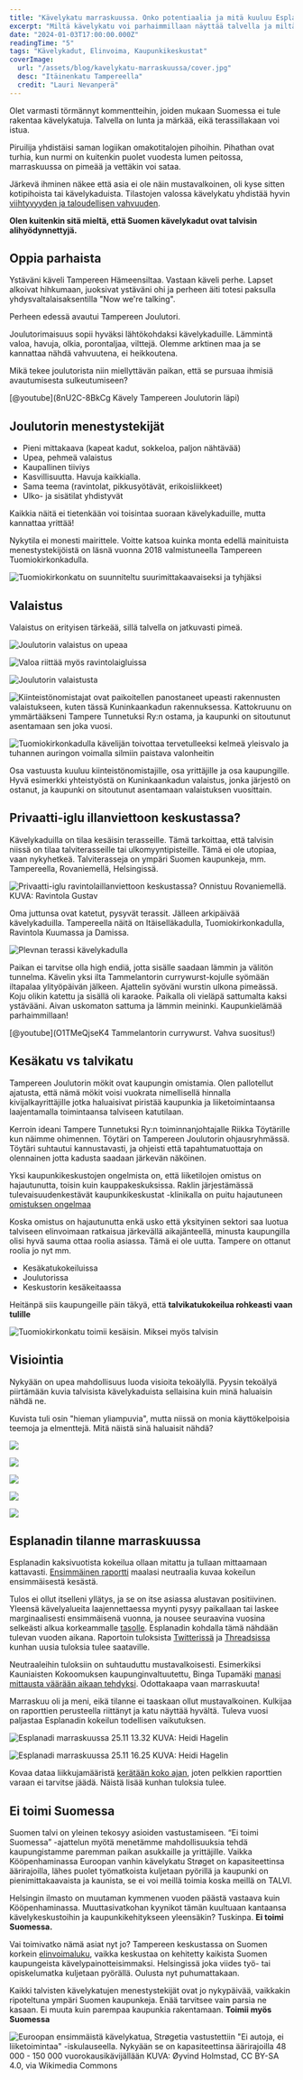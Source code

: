 ```yaml
---
title: "Kävelykatu marraskuussa. Onko potentiaalia ja mitä kuuluu Esplanadille?"
excerpt: "Miltä kävelykatu voi parhaimmillaan näyttää talvella ja miltä Esplanadi näyttää marraskuussa?"
date: "2024-01-03T17:00:00.000Z"
readingTime: "5"
tags: "Kävelykadut, Elinvoima, Kaupunkikeskustat"
coverImage:
  url: "/assets/blog/kavelykatu-marraskuussa/cover.jpg"
  desc: "Itäinenkatu Tampereella"
  credit: "Lauri Nevanperä"
---
```


Olet varmasti törmännyt kommentteihin, joiden mukaan Suomessa ei tule rakentaa kävelykatuja. Talvella on lunta ja märkää, eikä terassillakaan voi istua.

Piruilija yhdistäisi saman logiikan omakotitalojen pihoihin. Pihathan ovat turhia, kun nurmi on kuitenkin puolet vuodesta lumen peitossa, marraskuussa on pimeää ja vettäkin voi sataa.

Järkevä ihminen näkee että asia ei ole näin mustavalkoinen, oli kyse sitten kotipihoista tai kävelykaduista. Tilastojen valossa kävelykatu yhdistää hyvin [viihtyvyyden ja taloudellisen vahvuuden](https://www.laurinevanpera.fi/posts/yrittajat-ja-data).

**Olen kuitenkin sitä mieltä, että Suomen kävelykadut ovat talvisin alihyödynnettyjä.**

## Oppia parhaista

Ystäväni käveli Tampereen Hämeensiltaa. Vastaan käveli perhe. Lapset alkoivat hihkumaan, juoksivat ystäväni ohi ja perheen äiti totesi paksulla yhdysvaltalaisaksentilla "Now we're talking".

Perheen edessä avautui Tampereen Joulutori.

Joulutorimaisuus sopii hyväksi lähtökohdaksi kävelykaduille. Lämmintä valoa, havuja, olkia, porontaljaa, vilttejä. Olemme arktinen maa ja se kannattaa nähdä vahvuutena, ei heikkoutena.

Mikä tekee joulutorista niin miellyttävän paikan, että se pursuaa ihmisiä avautumisesta sulkeutumiseen?

[@youtube](8nU2C-8BkCg Kävely Tampereen Joulutorin läpi)

## Joulutorin menestystekijät

- Pieni mittakaava (kapeat kadut, sokkeloa, paljon nähtävää)
- Upea, pehmeä valaistus
- Kaupallinen tiiviys
- Kasvillisuutta. Havuja kaikkialla.
- Sama teema (ravintolat, pikkusyötävät, erikoisliikkeet)
- Ulko- ja sisätilat yhdistyvät

Kaikkia näitä ei tietenkään voi toisintaa suoraan kävelykaduille, mutta kannattaa yrittää!

Nykytila ei monesti mairittele. Voitte katsoa kuinka monta edellä mainituista menestystekijöistä on läsnä vuonna 2018 valmistuneella Tampereen Tuomiokirkonkadulla.

![Tuomiokirkonkatu on suunniteltu suurimittakaavaiseksi ja tyhjäksi](/assets/blog/kavelykatu-marraskuussa/tuomiokirkonkatu-illalla.jpg)

## Valaistus

Valaistus on erityisen tärkeää, sillä talvella on jatkuvasti pimeä.

![Joulutorin valaistus on upeaa](/assets/blog/kavelykatu-marraskuussa/joulutori-terassi2.jpg)

![Valoa riittää myös ravintolaigluissa](/assets/blog/kavelykatu-marraskuussa/joulutori-terassi.jpg)

![Joulutorin valaistusta](/assets/blog/kavelykatu-marraskuussa/joulutori-valo.jpg)

![Kiinteistönomistajat ovat paikoitellen panostaneet upeasti rakennusten valaistukseen, kuten tässä Kuninkaankadun rakennuksessa. Kattokruunu on ymmärtääkseni Tampere Tunnetuksi Ry:n ostama, ja kaupunki on sitoutunut asentamaan sen joka vuosi.](/assets/blog/kavelykatu-marraskuussa/valaistus-kruunu.jpg)

![Tuomiokirkonkadulla kävelijän toivottaa tervetulleeksi kelmeä yleisvalo ja tuhannen auringon voimalla silmiin paistava valonheitin](/assets/blog/kavelykatu-marraskuussa/tuomiokirkonkatu-talvi.jpg)

Osa vastuusta kuuluu kiinteistönomistajille, osa yrittäjille ja osa kaupungille. Hyvä esimerkki yhteistyöstä on Kuninkaankadun valaistus, jonka järjestö on ostanut, ja kaupunki on sitoutunut asentamaan valaistuksen vuosittain.

## Privaatti-iglu illanviettoon keskustassa?

Kävelykaduilla on tilaa kesäisin terasseille. Tämä tarkoittaa, että talvisin niissä on tilaa talviterasseille tai ulkomyyntipisteille. Tämä ei ole utopiaa, vaan nykyhetkeä. Talviterasseja on ympäri Suomen kaupunkeja, mm. Tampereella, Rovaniemellä, Helsingissä.

![Privaatti-iglu ravintolaillanviettoon keskustassa? Onnistuu Rovaniemellä. KUVA: [Ravintola Gustav](https://www.gustavkitchenbar.fi/fi/iglu)](/assets/blog/kavelykatu-marraskuussa/gustav-2.jpeg)

Oma juttunsa ovat katetut, pysyvät terassit. Jälleen arkipäivää kävelykaduilla. Tampereella näitä on Itäiselläkadulla, Tuomiokirkonkadulla, Ravintola Kuumassa ja Damissa.

![Plevnan terassi kävelykadulla](/assets/blog/kavelykatu-marraskuussa/plevna-terassi.jpg)

Paikan ei tarvitse olla high endiä, jotta sisälle saadaan lämmin ja välitön tunnelma. Kävelin yksi ilta Tammelantorin currywurst-kojulle syömään iltapalaa ylityöpäivän jälkeen. Ajattelin syöväni wurstin ulkona pimeässä. Koju olikin katettu ja sisällä oli karaoke. Paikalla oli vieläpä sattumalta kaksi ystävääni. Aivan uskomaton sattuma ja lämmin meininki. Kaupunkielämää parhaimmillaan!

[@youtube](O1TMeQjseK4 Tammelantorin currywurst. Vahva suositus!)

## Kesäkatu vs talvikatu

Tampereen Joulutorin mökit ovat kaupungin omistamia. Olen pallotellut ajatusta, että nämä mökit voisi vuokrata nimellisellä hinnalla kivijalkayrittäjille jotka haluaisivat piristää kaupunkia ja liiketoimintaansa laajentamalla toimintaansa talviseen katutilaan.

Kerroin ideani Tampere Tunnetuksi Ry:n toiminnanjohtajalle Riikka Töytärille kun näimme ohimennen. Töytäri on Tampereen Joulutorin ohjausryhmässä. Töytäri suhtautui kannustavasti, ja ohjeisti että tapahtumatuottaja on olennainen jotta kadusta saadaan järkevän näköinen.

Yksi kaupunkikeskustojen ongelmista on, että liiketilojen omistus on hajautunutta, toisin kuin kauppakeskuksissa. Raklin järjestämässä tulevaisuudenkestävät kaupunkikeskustat -klinikalla on puitu hajautuneen [omistuksen ongelmaa](https://view.taiqa.com/rakli/tulevaisuuden-kaupunkikeskustat-tulosraportti-2023#/page=14)

Koska omistus on hajautunutta enkä usko että yksityinen sektori saa luotua talviseen elinvoimaan ratkaisua järkevällä aikajänteellä, minusta kaupungilla olisi hyvä sauma ottaa roolia asiassa. Tämä ei ole uutta. Tampere on ottanut roolia jo nyt mm.

- Kesäkatukokeiluissa
- Joulutorissa
- Keskustorin kesäkeitaassa

Heitänpä siis kaupungeille päin täkyä, että **talvikatukokeilua rohkeasti vaan tulille**

![Tuomiokirkonkatu toimii kesäisin. Miksei myös talvisin](/assets/blog/kavelykatu-marraskuussa/tkk-kesa.jpg)

## Visiointia

Nykyään on upea mahdollisuus luoda visioita tekoälyllä. Pyysin tekoälyä piirtämään kuvia talvisista kävelykaduista sellaisina kuin minä haluaisin nähdä ne.

Kuvista tuli osin "hieman yliampuvia", mutta niissä on monia käyttökelpoisia teemoja ja elmenttejä. Mitä näistä sinä haluaisit nähdä?

![](/assets/blog/kavelykatu-marraskuussa/bing-3.jpeg)

![](/assets/blog/kavelykatu-marraskuussa/bing-2.jpeg)

![](/assets/blog/kavelykatu-marraskuussa/bing-1.jpeg)

![](/assets/blog/kavelykatu-marraskuussa/bing-4.jpeg)

![](/assets/blog/kavelykatu-marraskuussa/bing-5.jpeg)

## Esplanadin tilanne marraskuussa

Esplanadin kaksivuotista kokeilua ollaan mitattu ja tullaan mittaamaan kattavasti. [Ensimmäinen raportti](https://www.hel.fi/static/liitteet/kaupunkiymparisto/uutiset/2023/Esplanadien-maaraaikaisen-kokeilun-elinvoimavaikutusten-seuranta_raporttijakso1_30.10.2023.pdf) maalasi neutraalia kuvaa kokeilun ensimmäisestä kesästä.

Tulos ei ollut itselleni yllätys, ja se on itse asiassa alustavan positiivinen. Yleensä kävelyalueita laajennettaessa myynti pysyy paikallaan tai laskee marginaalisesti ensimmäisenä vuonna, ja nousee seuraavina vuosina selkeästi alkua korkeammalle [tasolle](https://www.fcg.fi/nakemyksia/kavelykatujen-lisaaminen-keskusteluttaa-mita-tiedamme-vaikutuksista-kivijalkakauppoihin/). Esplanadin kohdalla tämä nähdään tulevan vuoden aikana. Raportoin tuloksista [Twitterissä](https://twitter.com/LauriNevanpera) ja [Threadsissa](https://www.threads.net/@laurinevanpera) kunhan uusia tuloksia tulee saataville.

Neutraaleihin tuloksiin on suhtauduttu mustavalkoisesti. Esimerkiksi Kauniaisten Kokoomuksen kaupunginvaltuutettu, Binga Tupamäki [manasi mittausta väärään aikaan tehdyksi](https://twitter.com/bingatupamaki/status/1719675453059797309). Odottakaapa vaan marraskuuta!

Marraskuu oli ja meni, eikä tilanne ei taaskaan ollut mustavalkoinen. Kulkijaa on raporttien perusteella riittänyt ja katu näyttää hyvältä. Tuleva vuosi paljastaa Esplanadin kokeilun todellisen vaikutuksen.

![Esplanadi marraskuussa 25.11 13.32  KUVA: [Heidi Hagelin](https://twitter.com/HagelinHeidi/status/1728444278366412956)](/assets/blog/kavelykatu-marraskuussa/esplanadi-heidi-hagelin-1.jpeg)

![Esplanadi marraskuussa 25.11 16.25 KUVA: [Heidi Hagelin](https://twitter.com/HagelinHeidi/status/1728444278366412956)](/assets/blog/kavelykatu-marraskuussa/esplanadi-heidi-hagelin-2.jpeg)

Kovaa dataa liikkujamääristä [kerätään koko ajan](https://www.hel.fi/fi/kaupunkiymparisto-ja-liikenne/kaupunkisuunnittelu-ja-rakentaminen/hae-suunnitelmia-ja-hankkeita/keskustan-uudet-kavelyalueet), joten pelkkien raporttien varaan ei tarvitse jäädä. Näistä lisää kunhan tuloksia tulee.

## Ei toimi Suomessa

Suomen talvi on yleinen tekosyy asioiden vastustamiseen. “Ei toimi Suomessa” -ajattelun myötä menetämme mahdollisuuksia tehdä kaupungistamme paremman paikan asukkaille ja yrittäjille. Vaikka Kööpenhaminassa Euroopan vanhin kävelykatu Strøget on kapasiteettinsa äärirajoilla, lähes puolet työmatkoista kuljetaan pyörillä ja kaupunki on pienimittakaavaista ja kaunista, se ei voi meillä toimia koska meillä on TALVI.

Helsingin ilmasto on muutaman kymmenen vuoden päästä vastaava kuin Kööpenhaminassa. Muuttasivatkohan kyynikot tämän kuultuaan kantaansa kävelykeskustoihin ja kaupunkikehitykseen yleensäkin? Tuskinpa. **Ei toimi Suomessa.**

Vai toimivatko nämä asiat nyt jo? Tampereen keskustassa on Suomen korkein [elinvoimaluku](https://www.salokorpi.com/wp-content/uploads/2023/05/EKK-Suomen-TOP-12-elinvoimaiset-kaupunkikeskustat.pdf), vaikka keskustaa on kehitetty kaikista Suomen kaupungeista kävelypainotteisimmaksi. Helsingissä joka viides työ- tai opiskelumatka kuljetaan pyörällä. Oulusta nyt puhumattakaan.

Kaikki talvisten kävelykatujen menestystekijät ovat jo nykypäivää, vaikkakin ripoteltuna ympäri Suomen kaupunkeja. Enää tarvitsee vain parsia ne kasaan. Ei muuta kuin parempaa kaupunkia rakentamaan. **Toimii myös Suomessa**

![Euroopan ensimmäistä kävelykatua, Strøgetia vastustettiin "Ei autoja, ei liiketoimintaa" -iskulauseella. Nykyään se on kapasiteettinsa äärirajoilla 48 000 - 150 000 vuorokausikävijällään KUVA: Øyvind Holmstad, [CC BY-SA 4.0](https://creativecommons.org/licenses/by-sa/4.0), via Wikimedia Commons](/assets/blog/kavelykatu-marraskuussa/stroget.jpeg)

